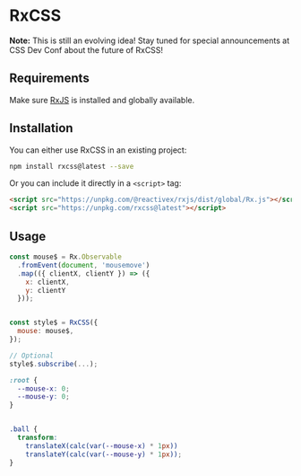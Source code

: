 # RxCSS

**Note:** This is still an evolving idea! Stay tuned for special announcements at CSS Dev Conf about the future of RxCSS!

## Requirements

Make sure [RxJS](https://github.com/ReactiveX/rxjs) is installed and globally available.

## Installation

You can either use RxCSS in an existing project:

```bash
npm install rxcss@latest --save
```

Or you can include it directly in a `<script>` tag:
```html
<script src="https://unpkg.com/@reactivex/rxjs/dist/global/Rx.js"></script>
<script src="https://unpkg.com/rxcss@latest"></script>
```

## Usage

```js
const mouse$ = Rx.Observable
  .fromEvent(document, 'mousemove')
  .map(({ clientX, clientY }) => ({
    x: clientX,
    y: clientY
  }));


const style$ = RxCSS({
  mouse: mouse$,
});

// Optional
style$.subscribe(...);
```

```css
:root {
  --mouse-x: 0;
  --mouse-y: 0;
}


.ball {
  transform:
    translateX(calc(var(--mouse-x) * 1px))
    translateY(calc(var(--mouse-y) * 1px));
}
```
